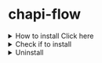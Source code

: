 # chapi-flow

<details>
  <summary>How to install Click here</summary>

  ## install
  ```
    sudo wget https://github.com/hhklik/chapi-flow/archive/main.zip -O chapi-flow.zip && sudo unzip chapi-flow.zip && sudo rm chapi-flow.zip && cd chapi-flow-main && sudo sh install.sh && cd .. && sudo rm -rf chapi-flow-main
  ``` 
</details>
<details>
  <summary>Check if to install </summary>

  ## Development requirements
  
  ```
    chapi --version
  ```

</details>

<details>
  <summary>Uninstall </summary>

  ## uninstall
  fantistico
  ```
    sudo rm -f /usr/local/bin/chapi && sudo rm -rf /usr/local/etc/chapi.d
  ```

</details>